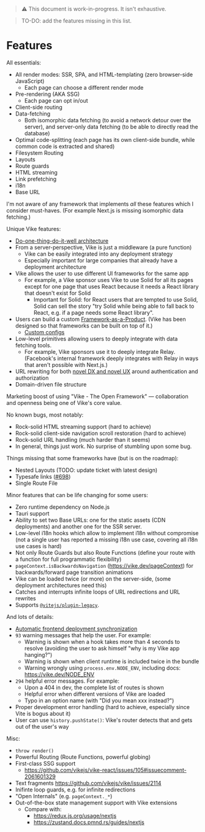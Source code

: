 > :warning: This document is work-in-progress. It isn't exhaustive.

> TO-DO: add the features missing in this list.

# Features

All essentials:
 - All render modes: SSR, SPA, and HTML-templating (zero browser-side JavaScript)
   - Each page can choose a different render mode
 - Pre-rendering (AKA SSG)
   - Each page can opt in/out
 - Client-side routing
 - Data-fetching
   - Both isomorphic data fetching (to avoid a network detour over the server), and server-only data fetching (to be able to directly read the database)
 - Optimal code-splitting (each page has its own client-side bundle, while common code is extracted and shared)
 - Filesystem Routing
 - Layouts
 - Route guards
 - HTML streaming
 - Link prefetching
 - i18n
 - Base URL

I'm not aware of any framework that implements *all* these features which I consider must-haves. (For example Next.js is missing isomorphic data fetching.)

Unique Vike features:
 - [Do-one-thing-do-it-well architecture](https://vike.dev/architecture)
 - From a server-perspective, Vike is just a middleware (a pure function)
   - Vike can be easily integrated into any deployment strategy
   - Especially important for large companies that already have a deployment architecture
 - Vike allows the user to use different UI frameworks for the same app
   - For example, a Vike sponsor uses Vike to use Solid for all its pages except for one page that uses React because it needs a React library that doesn't exist for Solid
     - Important for Solid: for React users that are tempted to use Solid, Solid can sell the story "try Solid while being able to fall back to React, e.g. if a page needs some React library".
 - Users can build a custom [Framework-as-a-Product](https://land.vike.dev/#framework-as-a-product). (Vike has been designed so that frameworks can be built on top of it.)
   - [Custom configs](https://vike.dev/meta)
 - Low-level primitives allowing users to deeply integrate with data fetching tools.
   - For example, Vike sponsors use it to deeply integrate Relay. (Facebook's internal framework deeply integrates with Relay in ways that aren't possible with Next.js.)
 - URL rewriting for both [novel DX and novel UX](https://twitter.com/brillout/status/1687431520569425920) around authentication and authorization
 - Domain-driven file structure

Marketing boost of using "Vike - The Open Framework" &mdash; collaboration and openness being one of Vike's core value.

No known bugs, most notably:
 - Rock-solid HTML streaming support (hard to achieve)
 - Rock-solid client-side navigation scroll restoration (hard to achieve)
 - Rock-solid URL handling (much harder than it seems)
 - In general, things just work. No surprise of stumbling upon some bug.

Things missing that some frameworks have (but is on the roadmap):
 - Nested Layouts (TODO: update ticket with latest design)
 - Typesafe links ([#698](https://github.com/vikejs/vike/issues/698))
 - Single Route File

Minor features that can be life changing for some users:
- Zero runtime dependency on Node.js
- Tauri support
- Ability to set two Base URLs: one for the static assets (CDN deployments) and another one for the SSR server.
- Low-level i18n hooks which allow to implement i18n without compromise (not a single user has reported a missing i18n use case, covering all i18n use cases is hard)
- Not only Route Guards but also Route Functions (define your route with a function for full programmatic flexibility)
- `pageContext.isBackwardsNavigation` (https://vike.dev/pageContext) for backwards/forward page transition animations
- Vike can be loaded twice (or more) on the server-side, (some deployment architectures need this)
- Catches and interrupts infinite loops of URL redirections and URL rewrites
- Supports [`@vitejs/plugin-legacy`](https://github.com/vitejs/vite/tree/main/packages/plugin-legacy).

And lots of details:
- [Automatic frontend deployment synchronization](https://vike.dev/deploy-sync)
- `93` warning messages that help the user. For example:
  - Warning is shown when a hook takes more than 4 seconds to resolve (avoiding the user to ask himself "why is my Vike app hanging?")
  - Warning is shown when client runtime is included twice in the bundle
  - Warning wrongly using `process.env.NODE_ENV`, including docs: https://vike.dev/NODE_ENV
- `294` helpful error messages. For example:
  - Upon a 404 in dev, the complete list of routes is shown
  - Helpful error when different versions of Vike are loaded
  - Typo in an option name (with "Did you mean xxx instead?")
- Proper development error handling (hard to achieve, especially since Vite is bogus about it)
- User can use `history.pushState()`: Vike's router detects that and gets out of the user's way

Misc:
- `throw render()`
- Powerful Routing (Route Functions, powerful globing)
- First-class SSG support
  - https://github.com/vikejs/vike-react/issues/105#issuecomment-2061601329
- Text fragments https://github.com/vikejs/vike/issues/2114
- Inifinte loop guards, e.g. for infinite redirections
- "Open Internals" (e.g. `pageContext._*`)
- Out-of-the-box state management support with Vike extensions
  - Compare with:
    - https://redux.js.org/usage/nextjs
    - https://zustand.docs.pmnd.rs/guides/nextjs
